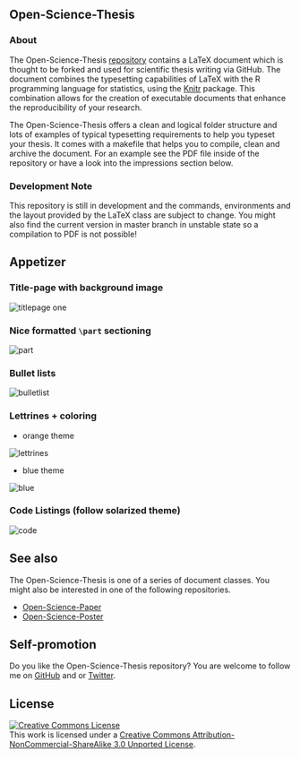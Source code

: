 ## Open-Science-Thesis

### About

The Open-Science-Thesis
[repository](https://github.com/cpfaff/Open-Science-Thesis) contains a LaTeX
document which is thought to be forked and used for scientific thesis writing
via GitHub. The document combines the typesetting capabilities of LaTeX with
the R programming language for statistics, using the
[Knitr](http://yihui.name/knitr/) package. This combination allows for the
creation of executable documents that enhance the reproducibility of your
research.

The Open-Science-Thesis offers a clean and logical folder structure and lots of
examples of typical typesetting requirements to help you typeset your thesis.
It comes with a makefile that helps you to compile, clean and archive the
document. For an example see the PDF file inside of the repository or have a
look into the impressions section below.

### Development Note

This repository is still in development and the commands, environments and the
layout provided by the LaTeX class are subject to change. You might also find
the current version in master branch in unstable state so a compilation to PDF
is not possible!


## Appetizer

### Title-page with background image

![titlepage one](https://raw.github.com/wiki/cpfaff/Open-Science-Thesis/figures/oneside_color_titlepage_backgroundimage.png)

### Nice formatted `\part` sectioning

![part](https://raw.github.com/wiki/cpfaff/Open-Science-Thesis/figures/oneside_color_part_heading.png)

### Bullet lists

![bulletlist](https://raw.github.com/wiki/cpfaff/Open-Science-Thesis/figures/oneside_color_bulletlist.png)

### Lettrines + coloring

* orange theme

![lettrines](https://raw.github.com/wiki/cpfaff/Open-Science-Thesis/figures/oneside_color_chapter_lettrine_link.png)


* blue theme

![blue](https://raw.github.com/wiki/cpfaff/Open-Science-Thesis/figures/oneside_color_blue_scheme.png)


### Code Listings (follow solarized theme)

![code](https://raw.github.com/wiki/cpfaff/Open-Science-Thesis/figures/oneside_color_orange_listing.png)

## See also

The Open-Science-Thesis is one of a series of document classes. You might also
be interested in one of the following repositories.

- [Open-Science-Paper](https://github.com/cpfaff/Open-Science-Paper)
- [Open-Science-Poster](https://github.com/cpfaff/Open-Science-Poster)

## Self-promotion

Do you like the Open-Science-Thesis repository? You are welcome to follow me on
[GitHub](https://github.com/cpfaff) and or
[Twitter](http://twitter.com/ctpfaff).

## License

<a rel="license" href="http://creativecommons.org/licenses/by-nc-sa/3.0/"><img alt="Creative Commons License" style="border-width:0" src="http://i.creativecommons.org/l/by-nc-sa/3.0/88x31.png" /></a><br />This work is licensed under a <a rel="license" href="http://creativecommons.org/licenses/by-nc-sa/3.0/">Creative Commons Attribution-NonCommercial-ShareAlike 3.0 Unported License</a>.

